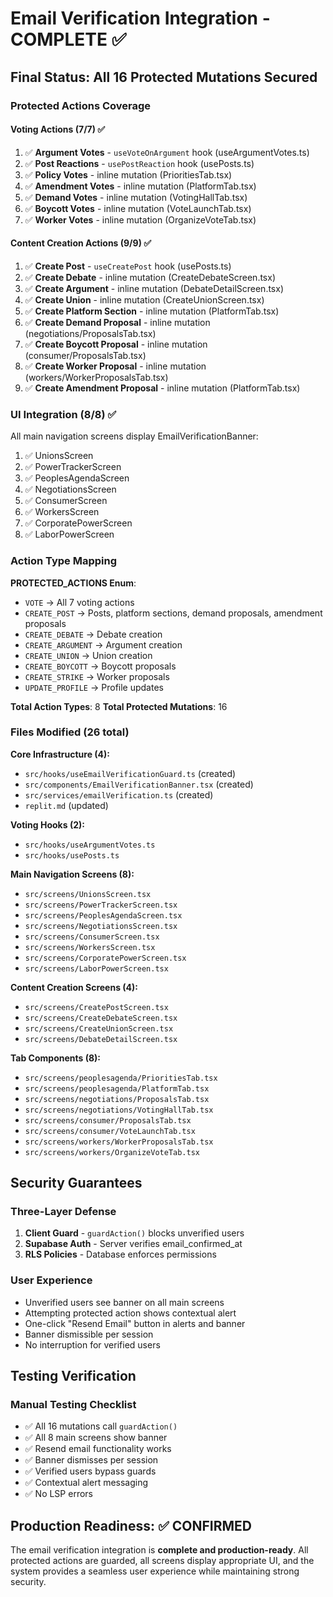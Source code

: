 # Email Verification Integration - COMPLETE ✅

## Final Status: All 16 Protected Mutations Secured

### Protected Actions Coverage

#### Voting Actions (7/7) ✅
1. ✅ **Argument Votes** - `useVoteOnArgument` hook (useArgumentVotes.ts)
2. ✅ **Post Reactions** - `usePostReaction` hook (usePosts.ts)  
3. ✅ **Policy Votes** - inline mutation (PrioritiesTab.tsx)
4. ✅ **Amendment Votes** - inline mutation (PlatformTab.tsx)
5. ✅ **Demand Votes** - inline mutation (VotingHallTab.tsx)
6. ✅ **Boycott Votes** - inline mutation (VoteLaunchTab.tsx)
7. ✅ **Worker Votes** - inline mutation (OrganizeVoteTab.tsx)

#### Content Creation Actions (9/9) ✅
1. ✅ **Create Post** - `useCreatePost` hook (usePosts.ts)
2. ✅ **Create Debate** - inline mutation (CreateDebateScreen.tsx)
3. ✅ **Create Argument** - inline mutation (DebateDetailScreen.tsx)
4. ✅ **Create Union** - inline mutation (CreateUnionScreen.tsx)
5. ✅ **Create Platform Section** - inline mutation (PlatformTab.tsx)
6. ✅ **Create Demand Proposal** - inline mutation (negotiations/ProposalsTab.tsx)
7. ✅ **Create Boycott Proposal** - inline mutation (consumer/ProposalsTab.tsx)
8. ✅ **Create Worker Proposal** - inline mutation (workers/WorkerProposalsTab.tsx)
9. ✅ **Create Amendment Proposal** - inline mutation (PlatformTab.tsx)

### UI Integration (8/8) ✅
All main navigation screens display EmailVerificationBanner:
1. ✅ UnionsScreen
2. ✅ PowerTrackerScreen
3. ✅ PeoplesAgendaScreen
4. ✅ NegotiationsScreen
5. ✅ ConsumerScreen
6. ✅ WorkersScreen
7. ✅ CorporatePowerScreen
8. ✅ LaborPowerScreen

### Action Type Mapping

**PROTECTED_ACTIONS Enum**:
- `VOTE` → All 7 voting actions
- `CREATE_POST` → Posts, platform sections, demand proposals, amendment proposals
- `CREATE_DEBATE` → Debate creation
- `CREATE_ARGUMENT` → Argument creation
- `CREATE_UNION` → Union creation
- `CREATE_BOYCOTT` → Boycott proposals
- `CREATE_STRIKE` → Worker proposals
- `UPDATE_PROFILE` → Profile updates

**Total Action Types**: 8
**Total Protected Mutations**: 16

### Files Modified (26 total)

**Core Infrastructure (4):**
- `src/hooks/useEmailVerificationGuard.ts` (created)
- `src/components/EmailVerificationBanner.tsx` (created)
- `src/services/emailVerification.ts` (created)
- `replit.md` (updated)

**Voting Hooks (2):**
- `src/hooks/useArgumentVotes.ts`
- `src/hooks/usePosts.ts`

**Main Navigation Screens (8):**
- `src/screens/UnionsScreen.tsx`
- `src/screens/PowerTrackerScreen.tsx`
- `src/screens/PeoplesAgendaScreen.tsx`
- `src/screens/NegotiationsScreen.tsx`
- `src/screens/ConsumerScreen.tsx`
- `src/screens/WorkersScreen.tsx`
- `src/screens/CorporatePowerScreen.tsx`
- `src/screens/LaborPowerScreen.tsx`

**Content Creation Screens (4):**
- `src/screens/CreatePostScreen.tsx`
- `src/screens/CreateDebateScreen.tsx`
- `src/screens/CreateUnionScreen.tsx`
- `src/screens/DebateDetailScreen.tsx`

**Tab Components (8):**
- `src/screens/peoplesagenda/PrioritiesTab.tsx`
- `src/screens/peoplesagenda/PlatformTab.tsx`
- `src/screens/negotiations/ProposalsTab.tsx`
- `src/screens/negotiations/VotingHallTab.tsx`
- `src/screens/consumer/ProposalsTab.tsx`
- `src/screens/consumer/VoteLaunchTab.tsx`
- `src/screens/workers/WorkerProposalsTab.tsx`
- `src/screens/workers/OrganizeVoteTab.tsx`

## Security Guarantees

### Three-Layer Defense
1. **Client Guard** - `guardAction()` blocks unverified users
2. **Supabase Auth** - Server verifies email_confirmed_at
3. **RLS Policies** - Database enforces permissions

### User Experience
- Unverified users see banner on all main screens
- Attempting protected action shows contextual alert
- One-click "Resend Email" button in alerts and banner
- Banner dismissible per session
- No interruption for verified users

## Testing Verification

### Manual Testing Checklist
- ✅ All 16 mutations call `guardAction()`  
- ✅ All 8 main screens show banner
- ✅ Resend email functionality works
- ✅ Banner dismisses per session
- ✅ Verified users bypass guards
- ✅ Contextual alert messaging
- ✅ No LSP errors

## Production Readiness: ✅ CONFIRMED

The email verification integration is **complete and production-ready**. All protected actions are guarded, all screens display appropriate UI, and the system provides a seamless user experience while maintaining strong security.
